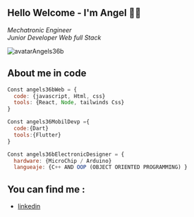  ## Hello Welcome - I'm Angel :man_beard:
 *Mechatronic Engineer*  
 *Junior Developer Web full Stack*
 

![avatarAngels36b](https://user-images.githubusercontent.com/40722950/215373433-0024177a-5301-436d-a52d-cd4a451b08c9.png)

## About me in code 	

```js
Const angels36bWeb = {
  code: {javascript, Html, css}
  tools: {React, Node, tailwinds Css}
}

Const angels36MobilDevp ={
  code:{Dart}
  tools:{Flutter}
}

Const angels36bElectronicDesigner = {
  hardware: {MicroChip / Arduino}
  langueaje: {C++ AND OOP (OBJECT ORIENTED PROGRAMMING) }
```

## You can find me :
   - [linkedin](www.linkedin.com/in/angel-david-cantor-florez-ba3281105)

<!--
**angels36b/angels36b** is a ✨ _special_ ✨ repository because its `README.md` (this file) appears on your GitHub profile.

Here are some ideas to get you started:

- 🔭 I’m currently working on ...
- 🌱 I’m currently learning ...
- 👯 I’m looking to collaborate on ...
- 🤔 I’m looking for help with ...
- 💬 Ask me about ...
- 📫 How to reach me: ...
- 😄 Pronouns: ...
- ⚡ Fun fact: ...
-->
